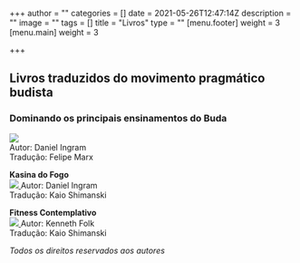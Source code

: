 +++
author = ""
categories = []
date = 2021-05-26T12:47:14Z
description = ""
image = ""
tags = []
title = "Livros"
type = ""
[menu.footer]
weight = 3
[menu.main]
weight = 3

+++
## Livros traduzidos do movimento pragmático budista

### Dominando os principais ensinamentos do Buda

[![](https://m.media-amazon.com/images/I/51smEir-otL.jpg)  
](https://dpeb.netlify.app/)
Autor: Daniel Ingram  
Tradução: Felipe Marx

**Kasina do Fogo**  
[![](https://assets.lulu.com/cover_thumbs/1/9/19eegdd9-front-shortedge-384.jpg)  ](https://kasinadofogo.netlify.app/)
Autor: Daniel Ingram  
Tradução: Kaio Shimanski

**Fitness Contemplativo**  
[![](/images/fitness-contemplativo.png)  ](https://fitness-contemplativo.netlify.app/)
Autor: Kenneth Folk  
Tradução: Kaio Shimanski

_Todos os direitos reservados aos autores_